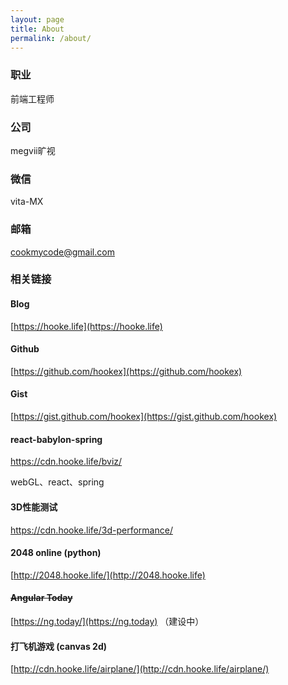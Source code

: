 ```yaml
---
layout: page
title: About
permalink: /about/
---
```


### 职业
前端工程师

### 公司
megvii旷视

### 微信
vita-MX

### 邮箱
cookmycode@gmail.com

### 相关链接

#### Blog
[https://hooke.life](https://hooke.life)

#### Github
[https://github.com/hookex](https://github.com/hookex)

#### Gist
[https://gist.github.com/hookex](https://gist.github.com/hookex)

#### react-babylon-spring 
https://cdn.hooke.life/bviz/

webGL、react、spring

#### 3D性能测试
https://cdn.hooke.life/3d-performance/

#### 2048 online (python)
[http://2048.hooke.life/](http://2048.hooke.life)

#### ~~Angular Today~~
[https://ng.today/](https://ng.today) （建设中）


#### 打飞机游戏 (canvas 2d)
[http://cdn.hooke.life/airplane/](http://cdn.hooke.life/airplane/)
